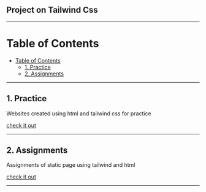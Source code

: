 ## Project on Tailwind Css

<hr/>

# Table of Contents
- [Table of Contents](#table-of-contents)
  - [1. Practice](#1-practice)
  - [2. Assignments](#2-assignments)

<hr/>

## 1. Practice

Websites created using html and tailwind css for practice

[check it out]()

<hr/>

## 2. Assignments

Assignments of static page using tailwind and html

[check it out](./01.%20%20Practice/)

<hr/>